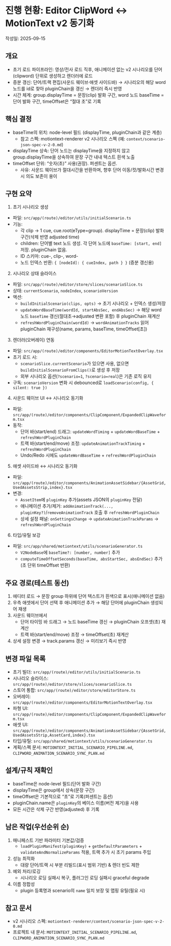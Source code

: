 # 진행 현황: Editor ClipWord ↔ MotionText v2 동기화

작성일: 2025-09-15

## 개요

- 초기 로드 파이프라인: 영상/전사 로드 직후, 애니메이션 없는 v2 시나리오를 단어(clipword) 단위로 생성하고 렌더러에 로드
- 증분 갱신: 단어/트랙 편집(사운드 웨이브·애셋 사이드바) → 시나리오의 해당 word 노드를 id로 찾아 pluginChain을 갱신 → 렌더러 즉시 반영
- 시간 체계: group.displayTime = 문장(clip) 발화 구간, word 노드 baseTime = 단어 발화 구간, timeOffset은 “절대 초”로 기록

## 핵심 결정

- baseTime의 위치: node-level 필드 (displayTime, pluginChain과 같은 계층)
  - 참고 스펙: motiontext-renderer v2 시나리오 스펙 (예: `context/scenario-json-spec-v-2-0.md`)
- displayTime 상속: 단어 노드는 displayTime을 지정하지 않고 group.displayTime을 상속하여 문장 구간 내내 텍스트 흰색 노출
- timeOffset 단위: “숫자(초)” 사용(권장). 퍼센트는 옵션.
  - 사유: 사운드 웨이브가 절대시간을 반환하며, 향후 단어 이동/컷/발화시간 변경 시 의도 보존이 용이

## 구현 요약

1. 초기 시나리오 생성

- 파일: `src/app/(route)/editor/utils/initialScenario.ts`
- 기능:
  - 각 clip → 1 cue, cue.root(eType=group). displayTime = 문장(clip) 발화 구간(삭제 반영 adjusted time)
  - children: 단어별 text 노드 생성. 각 단어 노드에 `baseTime: [start, end]` 저장. pluginChain 없음.
  - ID 스키마: cue-<clipId>, clip-<clipId>, word-<wordId>
  - 노드 인덱스 반환: `{ [nodeId]: { cueIndex, path } }` (증분 갱신용)

2. 시나리오 상태 슬라이스

- 파일: `src/app/(route)/editor/store/slices/scenarioSlice.ts`
- 상태: `currentScenario`, `nodeIndex`, `scenarioVersion`
- 액션:
  - `buildInitialScenario(clips, opts)` → 초기 시나리오 + 인덱스 생성/저장
  - `updateWordBaseTime(wordId, startAbsSec, endAbsSec)` → 해당 word 노드 `baseTime` 갱신(절대초→adjusted 변환 포함) 후 pluginChain 재계산
  - `refreshWordPluginChain(wordId)` → `wordAnimationTracks` 읽어 pluginChain 재구성(name, params, baseTime, timeOffset[초])

3. 렌더러(오버레이) 연동

- 파일: `src/app/(route)/editor/components/EditorMotionTextOverlay.tsx`
- 초기 로드 시:
  - `scenarioSlice.currentScenario`가 있으면 사용, 없으면 `buildInitialScenarioFromClips()`로 생성 후 저장
  - 외부 시나리오 옵션(`?scenario=1`, `?scenario=real`)은 기존 로직 유지
- 구독: `scenarioVersion` 변화 시 debounced로 `loadScenario(config, { silent: true })`

4. 사운드 웨이브 UI ↔ 시나리오 동기화

- 파일: `src/app/(route)/editor/components/ClipComponent/ExpandedClipWaveform.tsx`
- 동작:
  - 단어 바(start/end) 드래그: `updateWordTiming` + `updateWordBaseTime` + `refreshWordPluginChain`
  - 트랙 바(start/end/move) 조정: `updateAnimationTrackTiming` + `refreshWordPluginChain`
  - Undo/Redo 시에도 `updateWordBaseTime` + `refreshWordPluginChain`

5. 애셋 사이드바 ↔ 시나리오 동기화

- 파일: `src/app/(route)/editor/components/AnimationAssetSidebar/{AssetGrid,UsedAssetsStrip,index}.tsx`
- 변경:
  - `AssetItem`에 `pluginKey` 추가(assets JSON의 `pluginKey` 전달)
  - 애니메이션 추가/제거: `addAnimationTrack(..., pluginKey?)`/`removeAnimationTrack` 호출 후 `refreshWordPluginChain`
  - 상세 설정 패널: `onSettingsChange` → `updateAnimationTrackParams` → `refreshWordPluginChain`

6. 타입/유틸 보강

- 파일: `src/app/shared/motiontext/utils/scenarioGenerator.ts`
  - `V2NodeBase`에 `baseTime?: [number, number]` 추가
  - `computeTimeOffsetSeconds(baseTime, absStartSec, absEndSec)` 추가(초 단위 timeOffset 반환)

## 주요 경로(테스트 동선)

1. 에디터 로드 → 문장 group 하위에 단어 텍스트가 흰색으로 표시(애니메이션 없음)
2. 우측 애셋에서 단어 선택 후 애니메이션 추가 → 해당 단어에 pluginChain 생성되어 재생
3. 사운드 웨이브에서
   - 단어 타이밍 바 드래그 → 노드 baseTime 갱신 → pluginChain 오프셋(초) 재계산
   - 트랙 바(start/end/move) 조정 → timeOffset(초) 재계산
4. 상세 설정 변경 → track.params 갱신 → 미리보기 즉시 반영

## 변경 파일 목록

- 초기 빌더: `src/app/(route)/editor/utils/initialScenario.ts`
- 시나리오 슬라이스: `src/app/(route)/editor/store/slices/scenarioSlice.ts`
- 스토어 통합: `src/app/(route)/editor/store/editorStore.ts`
- 오버레이: `src/app/(route)/editor/components/EditorMotionTextOverlay.tsx`
- 파형 UI: `src/app/(route)/editor/components/ClipComponent/ExpandedClipWaveform.tsx`
- 애셋 UI: `src/app/(route)/editor/components/AnimationAssetSidebar/{AssetGrid,UsedAssetsStrip,AssetCard,index}.tsx`
- 타입/유틸: `src/app/shared/motiontext/utils/scenarioGenerator.ts`
- 계획/스펙 문서: `MOTIONTEXT_INITIAL_SCENARIO_PIPELINE.md`, `CLIPWORD_ANIMATION_SCENARIO_SYNC_PLAN.md`

## 설계/규칙 재확인

- baseTime은 node-level 필드(단어 발화 구간)
- displayTime은 group에서 상속(문장 구간)
- timeOffset은 기본적으로 “초”로 기록(퍼센트는 옵션)
- pluginChain.name은 `pluginKey`의 베이스 이름(버전 제거)을 사용
- 모든 시간은 삭제 구간 반영(adjusted) 후 기록

## 남은 작업(우선순위 순)

1. 매니페스트 기반 파라미터 기본값/검증
   - `loadPluginManifest(pluginKey)` + `getDefaultParameters` + `validateAndNormalizeParams` 적용, 트랙 추가 시 초기 params 주입
2. 성능 최적화
   - 대량 단어/트랙 시 부분 리빌드(표시 범위 기반) & 렌더 빈도 제한
3. 예외 처리/로깅
   - 시나리오 로딩 실패시 복구, 플러그인 로딩 실패시 graceful degrade
4. 이름 정합성
   - plugin 등록명과 scenario의 `name` 일치 보장 및 맵핑 유틸(필요 시)

## 참고 문서

- v2 시나리오 스펙: `motiontext-renderer/context/scenario-json-spec-v-2-0.md`
- 프로젝트 내 문서: `MOTIONTEXT_INITIAL_SCENARIO_PIPELINE.md`, `CLIPWORD_ANIMATION_SCENARIO_SYNC_PLAN.md`
